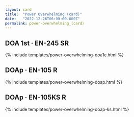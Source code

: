 ```yaml
---
layout: card
title:  "Power Overwhelming (card)"
date:   "2022-12-26T06:00:00.000Z"
permalink: power-overwhelming_(card)
---
```


## DOA 1st &middot; EN-245 SR

{% include templates/power-overwhelming-doa1e.html %}


## DOAp &middot; EN-105 R

{% include templates/power-overwhelming-doap.html %}


## DOAp &middot; EN-105KS R

{% include templates/power-overwhelming-doap-ks.html %}
